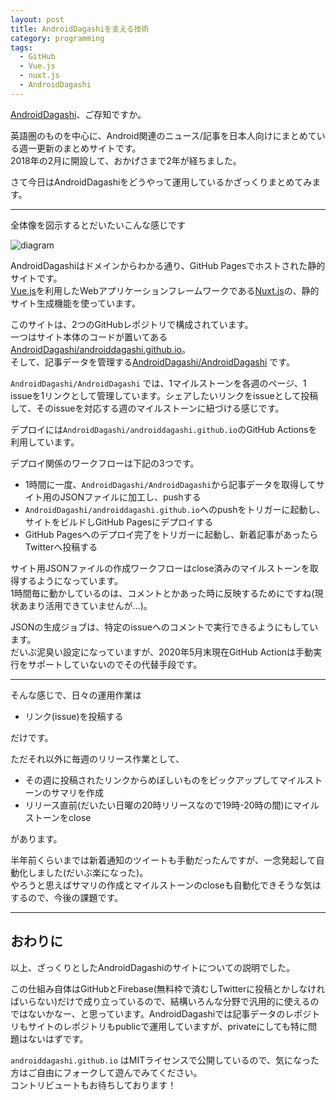 ```yaml
---
layout: post
title: AndroidDagashiを支える技術
category: programming
tags:
  - GitHub
  - Vue.js
  - nuxt.js
  - AndroidDagashi
---
```



[AndroidDagashi](https://androiddagashi.github.io)、ご存知ですか。

英語圏のものを中心に、Android関連のニュース/記事を日本人向けにまとめている週一更新のまとめサイトです。  
2018年の2月に開設して、おかげさまで2年が経ちました。

さて今日はAndroidDagashiをどうやって運用しているかざっくりまとめてみます。

---

全体像を図示するとだいたいこんな感じです

![diagram](https://lh3.googleusercontent.com/pw/ACtC-3chGy286Ew_WJHL9FaWtes7VdRfEha6YAOBTs59Ih3Rd7arkWflEOua7Gr2oXdzrnuo504U_r2yslHD1mxFkxQi6LxpOOPCs5A24Pacd6ZVlqvdZQvjpHQbm60R3R-VrCx6ZgqI9vFLub0o-BmsojnpHA=w1500-h843-no)


AndroidDagashiはドメインからわかる通り、GitHub Pagesでホストされた静的サイトです。  
[Vue.js](https://jp.vuejs.org/)を利用したWebアプリケーションフレームワークである[Nuxt.js](https://ja.nuxtjs.org/)の、静的サイト生成機能を使っています。

このサイトは、2つのGitHubレポジトリで構成されています。  
一つはサイト本体のコードが置いてある[AndroidDagashi/androiddagashi.github.io](https://github.com/AndroidDagashi/androiddagashi.github.io)。  
そして、記事データを管理する[AndroidDagashi/AndroidDagashi](https://github.com/AndroidDagashi/AndroidDagashi) です。

`AndroidDagashi/AndroidDagashi` では、1マイルストーンを各週のページ、1 issueを1リンクとして管理しています。シェアしたいリンクをissueとして投稿して、そのissueを対応する週のマイルストーンに紐づける感じです。

デプロイには`AndroidDagashi/androiddagashi.github.io`のGitHub Actionsを利用しています。


デプロイ関係のワークフローは下記の3つです。

- 1時間に一度、`AndroidDagashi/AndroidDagashi`から記事データを取得してサイト用のJSONファイルに加工し、pushする
- `AndroidDagashi/androiddagashi.github.io`へのpushをトリガーに起動し、サイトをビルドしGitHub Pagesにデプロイする
- GitHub Pagesへのデプロイ完了をトリガーに起動し、新着記事があったらTwitterへ投稿する


サイト用JSONファイルの作成ワークフローはclose済みのマイルストーンを取得するようになっています。  
1時間毎に動かしているのは、コメントとかあった時に反映するためにですね(現状あまり活用できていませんが…)。

JSONの生成ジョブは、特定のissueへのコメントで実行できるようにもしています。  
だいぶ泥臭い設定になっていますが、2020年5月末現在GitHub Actionは手動実行をサポートしていないのでその代替手段です。

---

そんな感じで、日々の運用作業は

- リンク(issue)を投稿する

だけです。

ただそれ以外に毎週のリリース作業として、

- その週に投稿されたリンクからめぼしいものをピックアップしてマイルストーンのサマリを作成
- リリース直前(だいたい日曜の20時リリースなので19時-20時の間)にマイルストーンをclose

があります。

半年前くらいまでは新着通知のツイートも手動だったんですが、一念発起して自動化しました(だいぶ楽になった)。  
やろうと思えばサマリの作成とマイルストーンのcloseも自動化できそうな気はするので、今後の課題です。

---

## おわりに

以上、ざっくりとしたAndroidDagashiのサイトについての説明でした。

この仕組み自体はGitHubとFirebase(無料枠で済むしTwitterに投稿とかしなければいらない)だけで成り立っているので、結構いろんな分野で汎用的に使えるのではないかなー、と思っています。AndroidDagashiでは記事データのレポジトリもサイトのレポジトリもpublicで運用していますが、privateにしても特に問題はないはずです。

`androiddagashi.github.io` はMITライセンスで公開しているので、気になった方はご自由にフォークして遊んでみてください。  
コントリビュートもお待ちしております！
